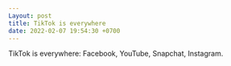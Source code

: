 ```yaml
---
Layout: post
title: TikTok is everywhere
date: 2022-02-07 19:54:30 +0700
---
```

TikTok is everywhere: Facebook, YouTube, Snapchat, Instagram.
